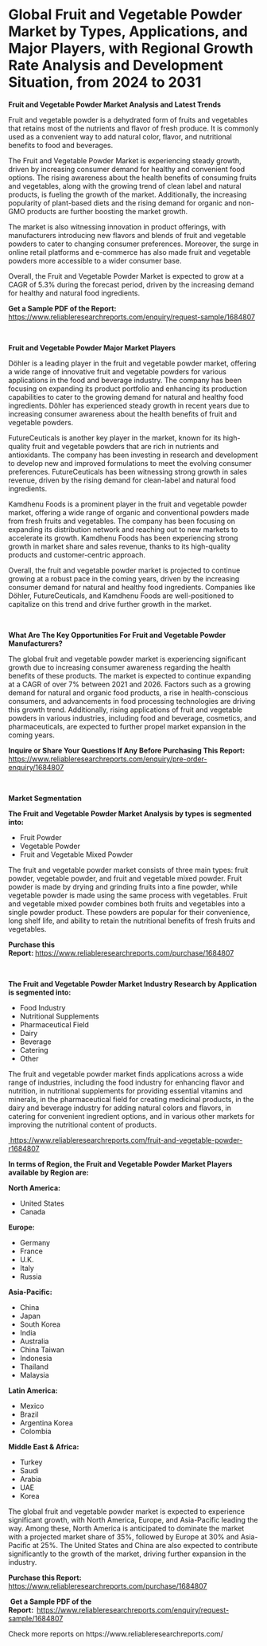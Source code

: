 <p><h1>Global Fruit and Vegetable Powder Market by Types, Applications, and Major Players, with Regional Growth Rate Analysis and Development Situation, from 2024 to 2031</h1></p><p><strong>Fruit and Vegetable Powder Market Analysis and Latest Trends</strong></p>
<p><p>Fruit and vegetable powder is a dehydrated form of fruits and vegetables that retains most of the nutrients and flavor of fresh produce. It is commonly used as a convenient way to add natural color, flavor, and nutritional benefits to food and beverages.</p><p>The Fruit and Vegetable Powder Market is experiencing steady growth, driven by increasing consumer demand for healthy and convenient food options. The rising awareness about the health benefits of consuming fruits and vegetables, along with the growing trend of clean label and natural products, is fueling the growth of the market. Additionally, the increasing popularity of plant-based diets and the rising demand for organic and non-GMO products are further boosting the market growth.</p><p>The market is also witnessing innovation in product offerings, with manufacturers introducing new flavors and blends of fruit and vegetable powders to cater to changing consumer preferences. Moreover, the surge in online retail platforms and e-commerce has also made fruit and vegetable powders more accessible to a wider consumer base.</p><p>Overall, the Fruit and Vegetable Powder Market is expected to grow at a CAGR of 5.3% during the forecast period, driven by the increasing demand for healthy and natural food ingredients.</p></p>
<p><strong>Get a Sample PDF of the Report:&nbsp;</strong> <a href="https://www.reliableresearchreports.com/enquiry/request-sample/1684807">https://www.reliableresearchreports.com/enquiry/request-sample/1684807</a></p>
<p>&nbsp;</p>
<p><strong>Fruit and Vegetable Powder Major Market Players</strong></p>
<p><p>Döhler is a leading player in the fruit and vegetable powder market, offering a wide range of innovative fruit and vegetable powders for various applications in the food and beverage industry. The company has been focusing on expanding its product portfolio and enhancing its production capabilities to cater to the growing demand for natural and healthy food ingredients. Döhler has experienced steady growth in recent years due to increasing consumer awareness about the health benefits of fruit and vegetable powders.</p><p>FutureCeuticals is another key player in the market, known for its high-quality fruit and vegetable powders that are rich in nutrients and antioxidants. The company has been investing in research and development to develop new and improved formulations to meet the evolving consumer preferences. FutureCeuticals has been witnessing strong growth in sales revenue, driven by the rising demand for clean-label and natural food ingredients.</p><p>Kamdhenu Foods is a prominent player in the fruit and vegetable powder market, offering a wide range of organic and conventional powders made from fresh fruits and vegetables. The company has been focusing on expanding its distribution network and reaching out to new markets to accelerate its growth. Kamdhenu Foods has been experiencing strong growth in market share and sales revenue, thanks to its high-quality products and customer-centric approach.</p><p>Overall, the fruit and vegetable powder market is projected to continue growing at a robust pace in the coming years, driven by the increasing consumer demand for natural and healthy food ingredients. Companies like Döhler, FutureCeuticals, and Kamdhenu Foods are well-positioned to capitalize on this trend and drive further growth in the market.</p></p>
<p>&nbsp;</p>
<p><strong>What Are The Key Opportunities For Fruit and Vegetable Powder Manufacturers?</strong></p>
<p><p>The global fruit and vegetable powder market is experiencing significant growth due to increasing consumer awareness regarding the health benefits of these products. The market is expected to continue expanding at a CAGR of over 7% between 2021 and 2026. Factors such as a growing demand for natural and organic food products, a rise in health-conscious consumers, and advancements in food processing technologies are driving this growth trend. Additionally, rising applications of fruit and vegetable powders in various industries, including food and beverage, cosmetics, and pharmaceuticals, are expected to further propel market expansion in the coming years.</p></p>
<p><strong>Inquire or Share Your Questions If Any Before Purchasing This Report:</strong> <a href="https://www.reliableresearchreports.com/enquiry/pre-order-enquiry/1684807">https://www.reliableresearchreports.com/enquiry/pre-order-enquiry/1684807</a></p>
<p>&nbsp;</p>
<p><strong>Market Segmentation</strong></p>
<p><strong>The Fruit and Vegetable Powder Market Analysis by types is segmented into:</strong></p>
<p><ul><li>Fruit Powder</li><li>Vegetable Powder</li><li>Fruit and Vegetable Mixed Powder</li></ul></p>
<p><p>The fruit and vegetable powder market consists of three main types: fruit powder, vegetable powder, and fruit and vegetable mixed powder. Fruit powder is made by drying and grinding fruits into a fine powder, while vegetable powder is made using the same process with vegetables. Fruit and vegetable mixed powder combines both fruits and vegetables into a single powder product. These powders are popular for their convenience, long shelf life, and ability to retain the nutritional benefits of fresh fruits and vegetables.</p></p>
<p><strong>Purchase this Report:&nbsp;</strong><a href="https://www.reliableresearchreports.com/purchase/1684807">https://www.reliableresearchreports.com/purchase/1684807</a></p>
<p>&nbsp;</p>
<p><strong>The Fruit and Vegetable Powder Market Industry Research by Application is segmented into:</strong></p>
<p><ul><li>Food Industry</li><li>Nutritional Supplements</li><li>Pharmaceutical Field</li><li>Dairy</li><li>Beverage</li><li>Catering</li><li>Other</li></ul></p>
<p><p>The fruit and vegetable powder market finds applications across a wide range of industries, including the food industry for enhancing flavor and nutrition, in nutritional supplements for providing essential vitamins and minerals, in the pharmaceutical field for creating medicinal products, in the dairy and beverage industry for adding natural colors and flavors, in catering for convenient ingredient options, and in various other markets for improving the nutritional content of products.</p></p>
<p><a href="https://www.reliableresearchreports.com/fruit-and-vegetable-powder-r1684807">&nbsp;https://www.reliableresearchreports.com/fruit-and-vegetable-powder-r1684807</a></p>
<p><strong>In terms of Region, the Fruit and Vegetable Powder Market Players available by Region are:</strong></p>
<p>
    <p> <strong> North America: </strong>
        <ul>
            <li>United States</li>
            <li>Canada</li>
        </ul>
        </p> 
    <p> <strong> Europe: </strong>
        <ul>
            <li>Germany</li>
            <li>France</li>
            <li>U.K.</li>
            <li>Italy</li>
            <li>Russia</li>
        </ul>
        </p> 
    <p> <strong> Asia-Pacific: </strong>
        <ul>
            <li>China</li>
            <li>Japan</li>
            <li>South Korea</li>
            <li>India</li>
            <li>Australia</li>
            <li>China Taiwan</li>
            <li>Indonesia</li>
            <li>Thailand</li>
            <li>Malaysia</li>
        </ul>
        </p> 
    <p> <strong> Latin America: </strong>
        <ul>
            <li>Mexico</li>
            <li>Brazil</li>
            <li>Argentina Korea</li>
            <li>Colombia</li>
        </ul>
        </p> 
    <p> <strong> Middle East & Africa: </strong>
        <ul>
            <li>Turkey</li>
            <li>Saudi</li>
            <li>Arabia</li>
            <li>UAE</li>
            <li>Korea</li>
        </ul>
    </p>
    </p>
<p><p>The global fruit and vegetable powder market is expected to experience significant growth, with North America, Europe, and Asia-Pacific leading the way. Among these, North America is anticipated to dominate the market with a projected market share of 35%, followed by Europe at 30% and Asia-Pacific at 25%. The United States and China are also expected to contribute significantly to the growth of the market, driving further expansion in the industry.</p></p>
<p><strong>Purchase this Report: </strong><a href="https://www.reliableresearchreports.com/purchase/1684807">https://www.reliableresearchreports.com/purchase/1684807</a></p>
<p>&nbsp;<strong>Get a Sample PDF of the Report:&nbsp;&nbsp;</strong><a href="https://www.reliableresearchreports.com/enquiry/request-sample/1684807">https://www.reliableresearchreports.com/enquiry/request-sample/1684807</a></p>
<p><strong></strong></p>
<p>Check more reports on https://www.reliableresearchreports.com/</p>